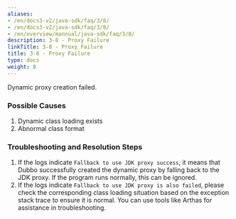 ```yaml
---
aliases:
- /en/docs3-v2/java-sdk/faq/3/8/
- /en/docs3-v2/java-sdk/faq/3/8/
- /en/overview/mannual/java-sdk/faq/3/8/
description: 3-8 - Proxy Failure
linkTitle: 3-8 - Proxy Failure
title: 3-8 - Proxy Failure
type: docs
weight: 8
---
```







Dynamic proxy creation failed.

### Possible Causes

1. Dynamic class loading exists
2. Abnormal class format

### Troubleshooting and Resolution Steps

1. If the logs indicate `Fallback to use JDK proxy success`, it means that Dubbo successfully created the dynamic proxy by falling back to the JDK proxy. If the program runs normally, this can be ignored.
2. If the logs indicate `Fallback to use JDK proxy is also failed`, please check the corresponding class loading situation based on the exception stack trace to ensure it is normal. You can use tools like Arthas for assistance in troubleshooting.


